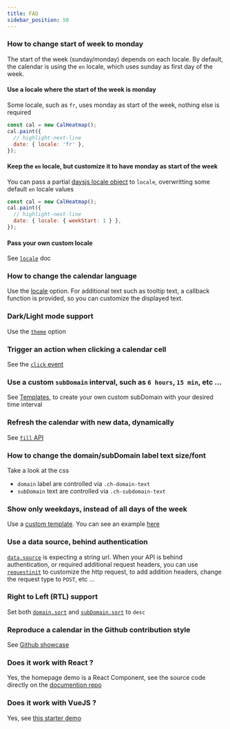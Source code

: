 ```yaml
---
title: FAQ
sidebar_position: 50
---
```


### How to change start of week to monday

The start of the week (sunday/monday) depends on each locale. By default,
the calendar is using the `en` locale, which uses sunday as first day of the week.

#### Use a locale where the start of the week is monday

Some locale, such as `fr`, uses monday as start of the week, nothing else is required

```js
const cal = new CalHeatmap();
cal.paint({
  // highlight-next-line
  date: { locale: 'fr' },
});
```

#### Keep the `en` locale, but customize it to have monday as start of the week

You can pass a partial [daysjs locale object](https://day.js.org/docs/en/customization/customization) to `locale`, overwritting some default `en` locale values

```js
const cal = new CalHeatmap();
cal.paint({
  // highlight-next-line
  date: { locale: { weekStart: 1 } },
});
```

#### Pass your own custom locale

See [`locale`](https://day.js.org/docs/en/customization/customization) doc

### How to change the calendar language

Use the [locale](options/date.md#locale) option. For additional text such as tooltip text, a callback
function is provided, so you can customize the displayed text.

### Dark/Light mode support

Use the [`theme`](options/theme.md) option

### Trigger an action when clicking a calendar cell

See the [`click` event](events.md#click)

### Use a custom `subDomain` interval, such as `6 hours`, `15 min`, etc ...

See [Templates](template.md), to create your own custom subDomain with your desired time interval

### Refresh the calendar with new data, dynamically

See [`fill` API](API/fill.md)

### How to change the domain/subDomain label text size/font

Take a look at the css

- `domain` label are controlled via `.ch-domain-text`
- `subDomain` text are controlled via `.ch-subdomain-text`

### Show only weekdays, instead of all days of the week

Use a [custom template](template.md). You can see an example [here](template.md#days-subdomain-with-all-days-on-the-same-row)

### Use a data source, behind authentication

[`data.source`](options/data.md#source) is expecting a string url. When your API is behind authentication,
or required additional request headers, you can use [`requestinit`](options/data.md#requestinit) to customize the http request,
to add addition headers, change the request type to `POST`, etc ...

### Right to Left (RTL) support

Set both [`domain.sort`](options/domain/index.md#sort) and [`subDomain.sort`](options/subDomain.md#sort) to `desc`

### Reproduce a calendar in the Github contribution style

See [Github showcase](showcase.md#github-profile-contribution-like)

### Does it work with React ?

Yes, the homepage demo is a React Component, see the source code directly on the [documention repo](https://github.com/wa0x6e/cal-heatmap-doc/blob/main/src/components/CalHeatmapComponent/index.tsx)

### Does it work with VueJS ?

Yes, see [this starter demo](https://github.com/wa0x6e/cal-heatmap-vue-starter)
